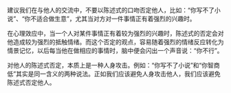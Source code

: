 建议我们在与他人的交流中，不要以陈述式的口吻否定他人，比如：“你写不了小说”、“你不适合做生意”，尤其当对方对一件事情正有着强烈的兴趣时。

在心理效应中，当一个人对某件事情正有着较为强烈的兴趣时，陈述式的否定会对他造成较为强烈的抵触情绪。而这个否定的观点，容易随着强烈的情绪反应转化为情景记忆，以后每当他在做相应的事情时，脑中便会闪出一个声音说：“你不行”。

对他人的陈述式否定，本质上是一种人身攻击。例如：“你写不了小说”和“你智商低”其实是同一含义的两种说法。正如我们应该避免人身攻击他人，我们应该避免陈述式否定他人。
